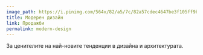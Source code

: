 ```yaml
---
image_path: https://i.pinimg.com/564x/82/a5/7c/82a57cdec4647be3f105ff9be8a4da85.jpg
title: Модерен дизайн
link: Продажби
permalink: modern-design
---
```

За ценителите на най-новите тенденции в дизайна и архитектурата.
